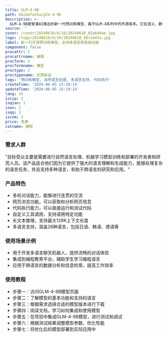 ```yaml
---
title: GLM-4-9B
path: daimafuzhu/glm-4-9b
description: >-
  GLM-4-9B是智谱AI推出的新一代预训练模型，属于GLM-4系列中的开源版本。它在语义、数学、推理、代码和知识等多方面的数据集测评中表现优异，具备多轮对话、网页浏览、代码执行、自定义工具调用和长文本推理等高级功能。此外，还支持包括日语、韩语、德语在内的26种语言，并有支持1M上下文长度的模型版本。
source: ''
cover: /cover/20240610/6/10/20240610_02a646ae.jpg
logo: /logo/20240610/6/10/20240610_98c3a45a.jpg
label: 新一代开源预训练模型，支持多语言和高级功能
component: false
procattr: 5
procattrname: 编程
procform: 5
procformname: 模型
proctype: 2
proctypename: 优质新品
tags: '预训练模型, 自然语言处理, 多语言支持, 代码执行'
createTime: '2024-06-05 15:18:14'
updateTime: '2024-06-05 15:18:14'
lang: zh
isicp: 2
isqian: 1
iswx: 2
isqq: 2
iscom: 2
price: 免费
catname: 编程
---
```




### 需求人群
"目标受众主要是需要进行自然语言处理、机器学习模型训练和部署的开发者和研究人员。该产品适合他们因为它提供了强大的语言理解和生成能力，能够处理复杂的语言任务，并且支持多种语言，有助于跨语言的研究和应用。"

### 产品特色
* 多轮对话能力，能够进行连贯的交流
* 网页浏览功能，可以获取和分析网页信息
* 代码执行能力，可以直接运行和测试代码
* 自定义工具调用，支持调用特定功能
* 长文本推理，支持最大128K上下文长度
* 多语言支持，涵盖26种语言，包括日语、韩语、德语等

### 使用场景示例
* 用于开发多语言聊天机器人，提供流畅的对话体验
* 集成到编程教育平台，辅助学生学习编程语言
* 应用于跨语言的数据分析和信息检索，提高工作效率

### 使用教程
* 步骤一：访问GLM-4-9B模型页面
* 步骤二：了解模型的基本功能和支持的语言
* 步骤三：根据需求选择合适的模型版本进行下载
* 步骤四：阅读文档，学习如何集成和使用模型
* 步骤五：在项目中集成GLM-4-9B模型，进行测试和调试
* 步骤六：根据测试结果调整模型参数，优化性能
* 步骤七：将优化后的模型部署到实际应用中

  
